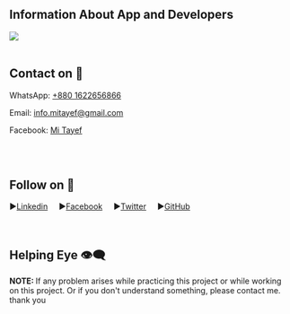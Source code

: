 <!DOCTYPE html>
<html lang="en">
<head>
    <meta charset="UTF-8">
    <meta name="viewport" content="width=device-width, initial-scale=1.0">
</head>
<body>

<!-- Banner Me Area -->
<h2>Information About App and Developers</h2>
<img src="https://github.com/user-attachments/assets/d91da89f-ab04-4808-8544-c773fd14f07e" /> </br></br>


<!-- Contact Me Area -->
<h2>Contact on 💬</h2>
    <p>WhatsApp: <a href="tel:+8801522656866">+880 1622656866</a></p>
    <p>Email: <a href="mailto:example@email.com">info.mitayef@gmail.com</a></p>
    <p>Facebook: <a href="">Mi Tayef</a></p></br></br>

    


<!-- Follow Me Area -->
<h2>Follow on 💨</h2>

<span>▶<a href="https://bd.linkedin.com/in/mitayef">Linkedin</a></span> &nbsp; &nbsp;
<span>▶<a href="https://facebook.com/AndroidSquadOfficial">Facebook</a></span> &nbsp; &nbsp;
<span>▶<a href="https://x.com/TayefMazumderBD">Twitter</a></span> &nbsp; &nbsp;
<span>▶<a href="https://github.com/MiTayef">GitHub</a></span> &nbsp; &nbsp; </br></br></br>


<!-- Bottom Line Area -->
<h2>Helping Eye 👁‍🗨</h2>
<p><b>NOTE: </b>If any problem arises while practicing this project or while working on this project. Or if you don't understand something, please contact me. thank you</p>


</body>
</html>
